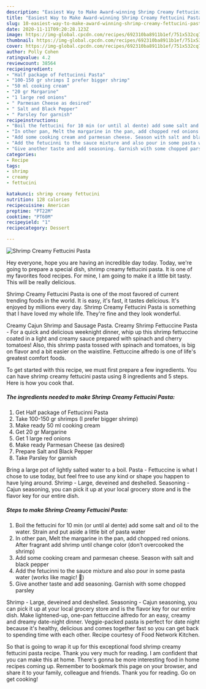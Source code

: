 ```yaml
---
description: "Easiest Way to Make Award-winning Shrimp Creamy Fettucini Pasta"
title: "Easiest Way to Make Award-winning Shrimp Creamy Fettucini Pasta"
slug: 10-easiest-way-to-make-award-winning-shrimp-creamy-fettucini-pasta
date: 2020-11-11T09:20:28.123Z
image: https://img-global.cpcdn.com/recipes/692310ba8911b1ef/751x532cq70/shrimp-creamy-fettucini-pasta-recipe-main-photo.jpg
thumbnail: https://img-global.cpcdn.com/recipes/692310ba8911b1ef/751x532cq70/shrimp-creamy-fettucini-pasta-recipe-main-photo.jpg
cover: https://img-global.cpcdn.com/recipes/692310ba8911b1ef/751x532cq70/shrimp-creamy-fettucini-pasta-recipe-main-photo.jpg
author: Polly Cohen
ratingvalue: 4.2
reviewcount: 38564
recipeingredient:
- "Half package of Fettucinni Pasta"
- "100-150 gr shrimps I prefer bigger shrimp"
- "50 ml cooking cream"
- "20 gr Margarine"
- "1 large red onions"
- " Parmesan Cheese as desired"
- " Salt and Black Pepper"
- " Parsley for garnish"
recipeinstructions:
- "Boil the fettucini for 10 min (or until al dente) add some salt and oil to the water. Strain and put aside a little bit of pasta water"
- "In other pan, Melt the margarine in the pan, add chopped red onions. After fragrant add shrimp until change color (don’t overcooked the shrimp)"
- "Add some cooking cream and parmesan cheese. Season with salt and black pepper"
- "Add the fetucinni to the sauce mixture and also pour in some pasta water (works like magic! 🤤)"
- "Give another taste and add seasoning. Garnish with some chopped parsley"
categories:
- Recipe
tags:
- shrimp
- creamy
- fettucini

katakunci: shrimp creamy fettucini 
nutrition: 128 calories
recipecuisine: American
preptime: "PT22M"
cooktime: "PT60M"
recipeyield: "1"
recipecategory: Dessert

---
```



![Shrimp Creamy Fettucini Pasta](https://img-global.cpcdn.com/recipes/692310ba8911b1ef/751x532cq70/shrimp-creamy-fettucini-pasta-recipe-main-photo.jpg)

Hey everyone, hope you are having an incredible day today. Today, we're going to prepare a special dish, shrimp creamy fettucini pasta. It is one of my favorites food recipes. For mine, I am going to make it a little bit tasty. This will be really delicious.

Shrimp Creamy Fettucini Pasta is one of the most favored of current trending foods in the world. It is easy, it's fast, it tastes delicious. It's enjoyed by millions every day. Shrimp Creamy Fettucini Pasta is something that I have loved my whole life. They're fine and they look wonderful.

Creamy Cajun Shrimp and Sausage Pasta. Creamy Shrimp Fettuccine Pasta - For a quick and delicious weeknight dinner, whip up this shrimp fettuccine coated in a light and creamy sauce prepared with spinach and cherry tomatoes! Also, this shrimp pasta tossed with spinach and tomatoes, is big on flavor and a bit easier on the waistline. Fettuccine alfredo is one of life&#39;s greatest comfort foods.


To get started with this recipe, we must first prepare a few ingredients. You can have shrimp creamy fettucini pasta using 8 ingredients and 5 steps. Here is how you cook that.

<!--inarticleads1-->

##### The ingredients needed to make Shrimp Creamy Fettucini Pasta:

1. Get Half package of Fettucinni Pasta
1. Take 100-150 gr shrimps (I prefer bigger shrimp)
1. Make ready 50 ml cooking cream
1. Get 20 gr Margarine
1. Get 1 large red onions
1. Make ready  Parmesan Cheese (as desired)
1. Prepare  Salt and Black Pepper
1. Take  Parsley for garnish


Bring a large pot of lightly salted water to a boil. Pasta - Fettuccine is what I chose to use today, but feel free to use any kind or shape you happen to have lying around. Shrimp - Large, deveined and deshelled. Seasoning - Cajun seasoning, you can pick it up at your local grocery store and is the flavor key for our entire dish. 

<!--inarticleads2-->

##### Steps to make Shrimp Creamy Fettucini Pasta:

1. Boil the fettucini for 10 min (or until al dente) add some salt and oil to the water. Strain and put aside a little bit of pasta water
1. In other pan, Melt the margarine in the pan, add chopped red onions. After fragrant add shrimp until change color (don’t overcooked the shrimp)
1. Add some cooking cream and parmesan cheese. Season with salt and black pepper
1. Add the fetucinni to the sauce mixture and also pour in some pasta water (works like magic! 🤤)
1. Give another taste and add seasoning. Garnish with some chopped parsley


Shrimp - Large, deveined and deshelled. Seasoning - Cajun seasoning, you can pick it up at your local grocery store and is the flavor key for our entire dish. Make lightened-up, one-pan fettuccine alfredo for an easy, creamy and dreamy date-night dinner. Veggie-packed pasta is perfect for date night because it&#39;s healthy, delicious and comes together fast so you can get back to spending time with each other. Recipe courtesy of Food Network Kitchen. 

So that is going to wrap it up for this exceptional food shrimp creamy fettucini pasta recipe. Thank you very much for reading. I am confident that you can make this at home. There's gonna be more interesting food in home recipes coming up. Remember to bookmark this page on your browser, and share it to your family, colleague and friends. Thank you for reading. Go on get cooking!
